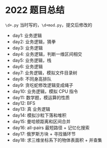 # 2022 题目总结

`\d+.py` 当时写的，`\d+mod.py`，提交后修改的

- day1: 业务逻辑
- day2: 业务逻辑，猜拳
- day3: 业务逻辑
- day4: 业务逻辑，判断一维区间相交
- day5: 业务逻辑，栈
- day6: 业务逻辑
- day7: 业务逻辑，模拟文件目录树
- day8: 不同身高排队
- day9: 贪吃蛇修改逻辑变成绳子
- day10: 业务逻辑，模拟 CPU 指令
- day11: 数学题，模运算的性质
- day12: BFS
- day13: 真 业务逻辑
- day14: 模拟沙粒下落和堆积
- day15: 曼哈顿距离和区间合并
- day16: all-pairs 最短路径 + 记忆化搜索
- day17: 俄罗斯方块 + 寻找循环节
- day18: 求三维坐标系下的物体表面积 + 并查集
